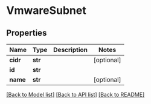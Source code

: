 # VmwareSubnet

## Properties
Name | Type | Description | Notes
------------ | ------------- | ------------- | -------------
**cidr** | **str** |  | [optional] 
**id** | **str** |  | 
**name** | **str** |  | [optional] 

[[Back to Model list]](../README.md#documentation-for-models) [[Back to API list]](../README.md#documentation-for-api-endpoints) [[Back to README]](../README.md)


